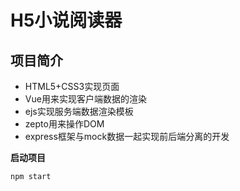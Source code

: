 # H5小说阅读器

## 项目简介

* HTML5+CSS3实现页面
* Vue用来实现客户端数据的渲染
* ejs实现服务端数据渲染模板
* zepto用来操作DOM
* express框架与mock数据一起实现前后端分离的开发

**启动项目**
```
npm start
```

